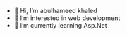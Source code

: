 - 👋 Hi, I’m abulhameed khaled
- 👀 I’m interested in web development
- 🌱 I’m currently learning Asp.Net


<!---
7meed12/7meed12 is a ✨ special ✨ repository because its `README.md` (this file) appears on your GitHub profile.
You can click the Preview link to take a look at your changes.
--->
